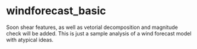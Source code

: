 ﻿# windforecast_basic
Soon shear features, as well as vetorial decomposition and magnitude check will be added.
This is just a sample analysis of a wind forecast model with atypical ideas.
